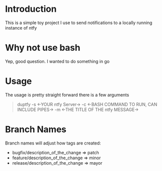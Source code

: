 # Introduction
This is a simple toy project I use to send notifications to a locally running instance of ntfy

# Why not use bash
Yep, good question. I wanted to do something in go

# Usage
The usage is pretty straight forward there is a few arguments

> duptfy -s <-YOUR ntfy Server-> -c <-BASH COMMAND TO RUN, CAN INCLUDE PIPES-> -m <-THE TITLE OF THE ntfy MESSAGE->

# Branch Names

Branch names will adjust how tags are created:
* bugfix/description_of_the_change => patch
* feature/description_of_the_change => minor
* release/description_of_the_change => mayor